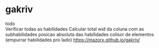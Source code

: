 # gakriv
todo<br/>
Verificar todas as habilidades
	Calcular total wid da coluna com as subhabilidades
  posicao absoluta das habilidades
  colisor de elementos (empurrar habilidades pro lado)
https://mazorx.github.io/gakriv/
